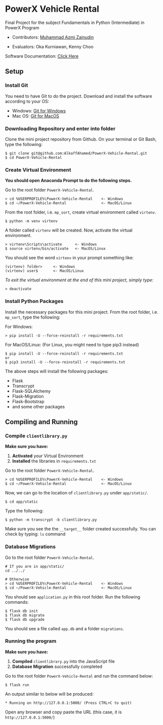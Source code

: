 # PowerX Vehicle Rental
Final Project for the subject Fundamentals in Python (Intermediate) in PowerX Program

- Contributors: [Muhammad Azmi Zainudin](https://github.com/azkmee)

- Evaluators: Oka Kurniawan, Kenny Choo

Software Documentation: <a href="docs/html-docs/index.html" target="_blank">Click Here</a>

## Setup

### Install Git

You need to have Git to do the project. Download and install the software according to your OS:

- Windows: [Git for Windows](https://git-scm.com/download/win)
- Mac OS: [Git for MacOS](https://git-scm.com/download/mac)

### Downloading Repository and enter into folder

Clone the mini project repository from Github. On your terminal or Git Bash, type the following:

```shell
$ git clone git@github.com:AlkaffAhamed/PowerX-Vehicle-Rental.git
$ cd PowerX-Vehicle-Rental
```

### Create Virtual Environment

**You should open Anaconda Prompt to do the following steps.**

Go to the root folder `PowerX-Vehicle-Rental`.

```shell
> cd %USERPROFILE%\PowerX-Vehicle-Rental    <- Windows
$ cd ~/PowerX-Vehicle-Rental                <- MacOS/Linux
```

From the root folder, i.e. `mp_sort`, create virtual environment called `virtenv`.

```shell
$ python -m venv virtenv
```

A folder called `virtenv` will be created. Now, activate the virtual environment.

```shell
> virtenv\Scripts\activate      <- Windows
$ source virtenv/bin/activate   <- MacOS/Linux
```

You should see the word `virtenv` in your prompt something like:

```shell
(virtenv) folder>     <- Windows
(virtenv) user$       <- MacOS/Linux
```

_To exit the virtual environment at the end of this mini project, simply type:_

```shell
> deactivate
```

### Install Python Packages

Install the necessary packages for this mini project. From the root folder, i.e. `mp_sort`, type the following:

For Windows:

```shell
> pip install -U --force-reinstall -r requirements.txt
```

For MacOS/Linux: (For Linux, you might need to type pip3 instead)

```shell
$ pip install -U --force-reinstall -r requirements.txt
or
$ pip3 install -U --force-reinstall -r requirements.txt
```

The above steps will install the following packages:

- Flask
- Transcrypt 
- Flask-SQLAlchemy
- Flask-Migration
- Flask-Bootstrap
- and some other packages

## Compiling and Running

### Compile `clientlibrary.py` 

**Make sure you have:** 

1. **Activated** your Virtual Environment 
2. **Installed** the libraries in `requirements.txt`

Go to the root folder `PowerX-Vehicle-Rental`.

```shell
> cd %USERPROFILE%\PowerX-Vehicle-Rental    <- Windows
$ cd ~/PowerX-Vehicle-Rental                <- MacOS/Linux
```

Now, we can go to the location of `clientlibrary.py` under `app/static/`.

```shell
$ cd app/static
```

Type the following:

```shell
$ python -m transcrypt -b clientlibrary.py
```

Make sure you see the the `__target__` folder created successfully. You can check by typing: `ls` command

### Database Migrations 

Go to the root folder `PowerX-Vehicle-Rental`.

```shell
# If you are in app/static/
cd ../../

# Otherwise
> cd %USERPROFILE%\PowerX-Vehicle-Rental    <- Windows
$ cd ~/PowerX-Vehicle-Rental                <- MacOS/Linux
```

You should see `application.py` in this root folder. Run the following commands:

```shell
$ flask db init
$ flask db migrate
$ flask db upgrade
```

You should see a file called `app.db` and a folder `migrations`. 

### Running the program 

**Make sure you have:** 

1. **Compiled** `clientlibrary.py`  into the JavaScript file
2. **Database Migration** successfully completed

Go to the root folder `PowerX-Vehicle-Rental` and run the command below: 

```shell
$ flask run
```

An output similar to below will be produced: 

```shell
* Running on http://127.0.0.1:5000/ (Press CTRL+C to quit)
```

Open any browser and copy paste the URL (this case, it is `http://127.0.0.1:5000/`)


